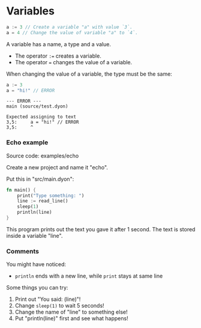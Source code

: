 # Variables

```rust
a := 3 // Create a variable "a" with value `3`.
a = 4 // Change the value of variable "a" to `4`.
```

A variable has a name, a type and a value.

- The operator `:=` creates a variable.
- The operator `=` changes the value of a variable.

When changing the value of a variable, the type must be the same:

```rust
a := 3
a = "hi!" // ERROR
```

```
--- ERROR ---
main (source/test.dyon)

Expected assigning to text
3,5:     a = "hi!" // ERROR
3,5:     ^
```

### Echo example

Source code: examples/echo

Create a new project and name it "echo".

Put this in "src/main.dyon":

```rust
fn main() {
    print("Type something: ")
    line := read_line()
    sleep(1)
    println(line)
}
```

This program prints out the text you gave it after 1 second.
The text is stored inside a variable "line".

### Comments

You might have noticed:

- `println` ends with a new line, while `print` stays at same line

Some things you can try:

1. Print out "You said: (line)"!
2. Change `sleep(1)` to wait 5 seconds!
3. Change the name of "line" to something else!
4. Put "println(line)" first and see what happens!
